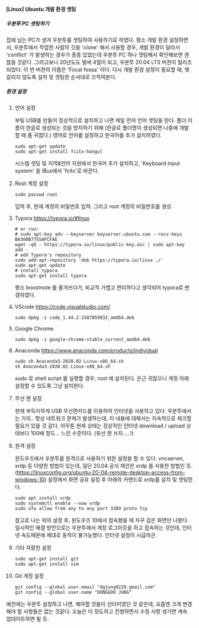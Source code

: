 #### [Linux] Ubuntu 개발 환경 셋팅

##### 우분투 PC 셋팅하기

집에 남는 PC가 생겨 우분투를 셋팅하여 사용하기로 하였다. 평소 개발 환경 설정하면서, 우분투에서 작업한 사람의 깃을 'clone' 해서 사용할 경우, 개발 환경이 달라서 'conflict' 가 발생하는 경우가 종종 있었는데 우분투 PC 하나 셋팅해서 확인해보면 괜찮을 것같다. 그러고보니 20년도도 벌써 4월이 되고, 우분투 20.04 LTS  버젼이 릴리즈되었다.  이 번 버젼의 이름은 'Focal fossa' 이다. 다시 개발 환경 설정이 필요할 때, 헷갈리지 않도록 설치 및 셋팅한 순서대로 끄적여본다.



##### 환경 설정

1. 언어 설정

   부팅 USB를 만들어 정상적으로 설치하고 나면 제일 먼저 언어 셋팅을 한다. 폴더 이름이 한글로 생성되는 것을 방지하기 위해 (한글로 폴더명이 생성되면 나중에 개발할 때 좀 귀찮다.) 영어로 언어를 설정하고 한국어를 추가 설치하였다.

   ```shell
   sudo apt-get update
   sudo apt-get install fcitx-hangul
   ```

   시스템 셋팅 및 지역&언어 지원에서 한국어 추가 설치하고, 'Keyboard input system' 을 iBus에서 'fcitx'로 바꾼다.
   
2. Root 계정 설정

   ```shell
   sudo passwd root	
   ```

   입력 후, 현재 계정의 비밀번호 입력. 그리고 root 계정의 비밀번호를 생성.

3. Typora https://typora.io/#linux

   ```shell
   # or run:
   # sudo apt-key adv --keyserver keyserver.ubuntu.com --recv-keys BA300B7755AFCFAE
   wget -qO - https://typora.io/linux/public-key.asc | sudo apt-key add -
   # add Typora's repository
   sudo add-apt-repository 'deb https://typora.io/linux ./'
   sudo apt-get update
   # install typora
   sudo apt-get install typora
   ```

   평소 boostnote 를 즐겨쓰다가, 비교적 가볍고 편리하다고 생각되어 typora로 변경하였다.

4. VScode https://code.visualstudio.com/

   ```shell
   sudo dpkg -i code_1.44.2-1587059832_amd64.deb
   ```

5. Google Chrome

   ```shell
   sudo dpkg -i google-chrome-stable_current_amd64.deb
   ```

6. Anaconda https://www.anaconda.com/products/individual

   ```shell
   sudo sh Anaconda3-2020.02-Linux-x86_64.sh
   sh Anaconda3-2020.02-Linux-x86_64.sh
   ```

   sudo 로 shell script 를 실행할 경우, root 에 설치된다. 은근 귀찮으니 계정 아래 설정할 수 있도록 그냥 설치한다. 

7. 무선 랜 설정

   현재 부득이하게 USB 무선랜카드를 이용하여 인터넷을 사용하고 있다. 우분투에서는 거의.. 항상 네트워크 문제가 발생하는데, 이 내용에 대해서는 지속적으로 체크할 필요가 있을 것 같다. 아무튼 현재 상태는 정상적인 인터넷 download / upload 상태보다 100배 정도... 느린 수준이다. (유선 랜 쓰자.....!)

8. 원격 설정

   윈도우즈에서 우분투를 원격으로 사용하기 위한 설정을 할 수 있다. vncserver, xrdp 등 다양한 방법이 있는데, 일단 20.04 공식 제안은 xrdp 를 사용한 방법인 듯. (https://linuxconfig.org/ubuntu-20-04-remote-desktop-access-from-windows-10) 설정에서 화면 공유 설정 후 아래의 커멘드로 xrdp를 설치 및 셋팅한다.

   ```shell
   sudo apt install xrdp
   sudo systemctl enable --now xrdp
   sudo ufw allow from any to any port 3389 proto tcp
   ```

   참고로 나는 위의 설정 후, 윈도우즈 10에서 접속했을 때 자꾸 검은 화면만 나왔다. 일시적인 해결 방안으로는 우분투에서 계정 로그아웃을 하고 접속하는 것인데, 인터넷 속도때문에 제대로 동작이 불가능했다. 인터넷 설정이 시급하군.

9. 기타 자잘한 설정

   ```shell
   sudo apt-get install git
   sudo apt-get install vim
   ```
   
10. Git 계정 설정

    ```shell
    git config --global user.email "dgjung0220.gmail.com"
    git config --global user.name "DONGGOO JUNG"
    ```

    



예전에는 우분투 설정하고 나면, 해야할 것들이 산더미였던 것 같은데, 요즘엔 크게 변경해야 할 사항들은 없는 것같다. 오늘은 이 정도하고 진행하면서 수정 사항 생기면 계속 업데이트하면 될 듯.